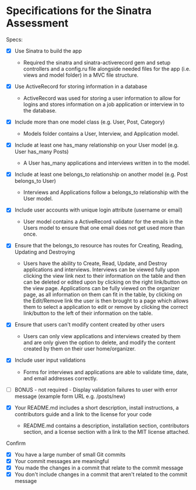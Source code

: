 # Specifications for the Sinatra Assessment

Specs:
- [x] Use Sinatra to build the app
    - Required the sinatra and sinatra-activerecord gem and setup controllers and a config.ru file alongside needed files for the app (i.e. views and model folder) in a MVC file structure.

- [X] Use ActiveRecord for storing information in a database
    - ActiveRecord was used for storing a user information to allow for logins and stores information on a job application or interview in to the database.

- [X] Include more than one model class (e.g. User, Post, Category)
    -  Models folder contains a User, Interview, and Application model.

- [X] Include at least one has_many relationship on your User model (e.g. User has_many Posts)
    - A User has_many applications and interviews written in to the model.

- [X] Include at least one belongs_to relationship on another model (e.g. Post belongs_to User)
    - Interviews and Applications follow a belongs_to relationship with the User model.

- [X] Include user accounts with unique login attribute (username or email)
     - User model contains a ActiveRecord validator for the emails in the Users model to ensure that one email does not get used more than once.

- [X] Ensure that the belongs_to resource has routes for Creating, Reading, Updating and Destroying
    - Users have the ability to Create, Read, Update, and Destroy applications and interviews. Interviews can be viewed fully upon clicking the view link next to their information on the table and then can be deleted or edited upon by clicking on the right link/button on the view page. Applications can be fully viewed on the organizer page, as all information on them can fit in the table, by clicking on the Edit/Remove link the user is then brought to a page which allows them to select a application to edit or remove by clicking the correct link/button to the left of their information on the table.

- [X] Ensure that users can't modify content created by other users
    - Users can only view applications and interviews created by them and are only given the option to delete, and modify the content created by them on their user home/organizer.

- [X] Include user input validations
    - Forms for interviews and applications are able to validate time, date, and email addresses correctly.

- [ ] BONUS - not required - Display validation failures to user with error message (example form URL e.g. /posts/new)
- [X] Your README.md includes a short description, install instructions, a contributors guide and a link to the license for your code
    - README.md contains a description, installation section, contributors section, and a license section with a link to the MIT license attached.

Confirm
- [X] You have a large number of small Git commits
- [X] Your commit messages are meaningful
- [X] You made the changes in a commit that relate to the commit message
- [X] You don't include changes in a commit that aren't related to the commit message
